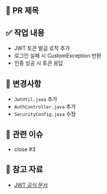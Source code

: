 ## 🔀 PR 제목
<!-- ex: [Feature] JWT 기반 로그인 기능 구현 -->

## ✅ 작업 내용
<!-- 어떤 작업을 했는지 요약해서 적어주세요 -->
- JWT 토큰 발급 로직 추가
- 로그인 실패 시 CustomException 반환
- 인증 성공 시 토큰 응답

## 🔧 변경사항
<!-- 어떤 파일이 추가/수정/삭제되었는지 -->
- `JwtUtil.java` 추가
- `AuthController.java` 추가
- `SecurityConfig.java` 수정

## 📌 관련 이슈
<!-- 관련된 이슈 번호를 연결해주세요 -->
- close #3

## 📎 참고 자료
<!-- 참고한 문서, 블로그, 링크 등 -->
- [JWT 공식 문서](https://jwt.io/introduction)
